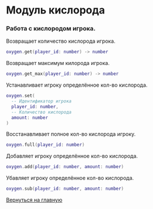 # Модуль кислорода

### Работа с кислородом игрока.

Возвращает количество кислорода игрока.

```lua
oxygen.get(player_id: number) -> number
```

Возвращает максимум килорода игрока.

```lua
oxygen.get_max(player_id: number) -> number
```

Устанавливает игроку определённое кол-во кислорода.

```lua
oxygen.set(
  -- Идентификатор игрока
  player_id: number,
  -- Количество кислорода
  amount: number
)
```

Восстанавливает полное кол-во кислорода игроку.

```lua
oxygen.full(player_id: number)
```

Добавляет игроку определённое кол-во кислорода.

```lua
oxygen.add(player_id: number, amount: number)
```

Убавляет игроку определённое кол-во кислорода.

```lua
oxygen.sub(player_id: number, amount: number)
```

[Вернуться на главную](main.md)
